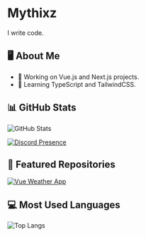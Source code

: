 # Mythixz
I write code.

## 🖥️ About Me
- 🔭 Working on Vue.js and Next.js projects.
- 🌱 Learning TypeScript and TailwindCSS.

## 📊 GitHub Stats
![GitHub Stats](https://github-readme-stats.vercel.app/api?username=Mythixz&show_icons=true&theme=radical)

[![Discord Presence](https://lanyard.cnrad.dev/api/661916633958318090)](https://discord.com/users/661916633958318090)

## 🚀 Featured Repositories
[![Vue Weather App](https://github-readme-stats.vercel.app/api/pin/?username=Mythixz&repo=vue-weather-check)](https://github.com/Mythixz/vue-weather-check)

## 💻 Most Used Languages
![Top Langs](https://github-readme-stats.vercel.app/api/top-langs/?username=Mythixz&layout=compact&theme=radical)
